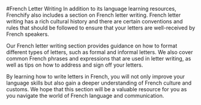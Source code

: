 #French Letter Writing
In addition to its language learning resources, Frenchify also includes a section on French letter writing. French letter writing has a rich cultural history and there are certain conventions and rules that should be followed to ensure that your letters are well-received by French speakers.

Our French letter writing section provides guidance on how to format different types of letters, such as formal and informal letters. We also cover common French phrases and expressions that are used in letter writing, as well as tips on how to address and sign off your letters.

By learning how to write letters in French, you will not only improve your language skills but also gain a deeper understanding of French culture and customs. We hope that this section will be a valuable resource for you as you navigate the world of French language and communication.
